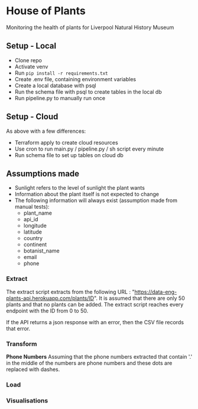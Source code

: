# House of Plants

Monitoring the health of plants for Liverpool Natural History Museum

## Setup - Local

- Clone repo
- Activate venv
- Run `pip install -r requirements.txt`
- Create .env file, containing environment variables
- Create a local database with psql
- Run the schema file with psql to create tables in the local db
- Run pipeline.py to manually run once

## Setup - Cloud

As above with a few differences:

- Terraform apply to create cloud resources
- Use cron to run main.py / pipeline.py / sh script every minute
- Run schema file to set up tables on cloud db

## Assumptions made

- Sunlight refers to the level of sunlight the plant wants
- Information about the plant itself is not expected to change
- The following information will always exist (assumption made from manual tests):
  - plant_name
  - api_id
  - longitude
  - latitude
  - country
  - continent
  - botanist_name
  - email
  - phone

### Extract

The extract script extracts from the following URL : "https://data-eng-plants-api.herokuapp.com/plants/ID".
It is assumed that there are only 50 plants and that no plants can be added.
The extract script reaches every endpoint with the ID from 0 to 50.

If the API returns a json response with an error, then the CSV file records that error.

### Transform

**Phone Numbers**
Assuming that the phone numbers extracted that contain '.' in the middle of the numbers are phone numbers and these dots are replaced with dashes.

### Load

### Visualisations
